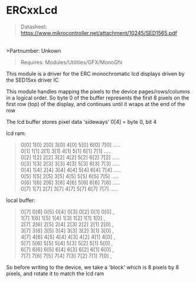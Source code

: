 # ERCxxLcd #

>Datasheet: https://www.mikrocontroller.net/attachment/10245/SED1565.pdf
<br/>
>Partnumber: Unkown

> Requires: Modules/Utilities/GFX/MonoGfx

This module is a driver for the ERC monochromatic lcd displays driven by the SED15xx driver IC

This module handles mapping the pixels to the device pages/rows/columns in a logical order. So byte 0 of the buffer represents the first 8 pixels on the first row (top) of the display, and continues until it wraps at the end of the row


 The lcd buffer stores pixel data 'sideways'
   0[4] = byte 0, bit 4

 lcd ram:

 >0[0] 1[0] 2[0] 3[0] 4[0] 5[0] 6[0] 7[0] .....<br/>
 >0[1] 1[1] 2[1] 3[1] 4[1] 5[1] 6[1] 7[1] .....<br/>
 >0[2] 1[2] 2[2] 3[2] 4[2] 5[2] 6[2] 7[2] .....<br/>
 >0[3] 1[3] 2[3] 3[3] 4[3] 5[3] 6[3] 7[3] .....<br/>
 >0[4] 1[4] 2[4] 3[4] 4[4] 5[4] 6[4] 7[4] .....<br/>
 >0[5] 1[5] 2[5] 3[5] 4[5] 5[5] 6[5] 7[5] .....<br/>
 >0[6] 1[6] 2[6] 3[6] 4[6] 5[6] 6[6] 7[6] .....<br/>
 >0[7] 1[7] 2[7] 3[7] 4[7] 5[7] 6[7] 7[7] .....<br/>

 local buffer:

 >0[7] 0[6] 0[5] 0[4] 0[3] 0[2] 0[1] 0[0] ,<br/>
 >1[7] 1[6] 1[5] 1[4] 1[3] 1[2] 1[1] 1[0] ,<br/>
 >2[7] 2[6] 2[5] 2[4] 2[3] 2[2] 2[1] 2[0] ,<br/>
 >3[7] 3[6] 3[5] 3[4] 3[3] 3[2] 3[1] 3[0] ,<br/>
 >4[7] 4[6] 4[5] 4[4] 4[3] 4[2] 4[1] 4[0] ,<br/>
 >5[7] 5[6] 5[5] 5[4] 5[3] 5[2] 5[1] 5[0] ,<br/>
 >6[7] 6[6] 6[5] 6[4] 6[3] 6[2] 6[1] 6[0] ,<br/>
 >7[7] 7[6] 7[5] 7[4] 7[3] 7[2] 7[1] 7[0] ,<br/>

 So before writing to the device, we take a 'block' which is 8 pixels by 8 pixels,
 and rotate it to match the lcd ram
